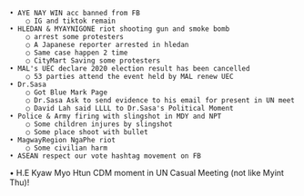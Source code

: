 
	• AYE NAY WIN acc banned from FB
		○ IG and tiktok remain
	• HLEDAN & MYAYNIGONE riot shooting gun and smoke bomb
		○ arrest some protesters
		○ A Japanese reporter arrested in hledan
		○ Same case happen 2 time
		○ CityMart Saving some protesters
	• MAL's UEC declare 2020 election result has been cancelled
		○ 53 parties attend the event held by MAL renew UEC 
	• Dr.Sasa
		○ Got Blue Mark Page
		○ Dr.Sasa Ask to send evidence to his email for present in UN meet
		○ David Lah said LLLL to Dr.Sasa's Political Moment
	• Police & Army firing with slingshot in MDY and NPT 
		○ Some children injures by slingshot
		○ Some place shoot with bullet
	• MagwayRegion NgaPhe riot
		○ Some civilian harm
	• ASEAN respect our vote hashtag movement on FB
  • H.E Kyaw Myo Htun CDM moment in UN Casual Meeting (not like Myint Thu)!
